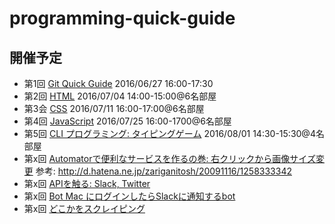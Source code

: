 # programming-quick-guide

## 開催予定

- 第1回 [Git Quick Guide](https://github.com/syokenz/programming-quick-guide/tree/master/20160627_git) 2016/06/27 16:00-17:30
- 第2回 [HTML](https://github.com/syokenz/programming-quick-guide/tree/master/20160704_html) 2016/07/04 14:00-15:00@6名部屋
- 第3会 [CSS](https://github.com/syokenz/programming-quick-guide/tree/master/20160711_css) 2016/07/11 16:00-17:00@6名部屋
- 第4回 [JavaScript](https://github.com/syokenz/programming-quick-guide/tree/master/20160725_javascript) 2016/07/25 16:00-1700@6名部屋
- 第5回 [CLI プログラミング: タイピングゲーム](https://github.com/syokenz/programming-quick-guide/tree/master/20160801_cli) 2016/08/01 14:30-15:30@4名部屋
- 第x回 [Automatorで便利なサービスを作るの巻: 右クリックから画像サイズ変更]()  参考: http://d.hatena.ne.jp/zariganitosh/20091116/1258333342
- 第x回 [APIを触る: Slack, Twitter]()
- 第x回 [Bot Mac にログインしたらSlackに通知するbot]()
- 第x回 [どこかをスクレイピング]()
